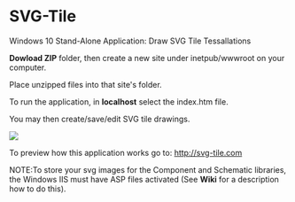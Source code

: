 # SVG-Tile
Windows 10 Stand-Alone Application: Draw SVG Tile Tessallations

**Dowload ZIP** folder, then create a new site under inetpub/wwwroot on your computer.

Place unzipped files into that site's folder.

To run the application, in **localhost** select the index.htm file. 

You may then create/save/edit SVG tile drawings.

![](http://svg-tile.com/Images/intro.png)

To preview how this application works go to: http://svg-tile.com

NOTE:To store your svg images for the Component and Schematic libraries, the Windows IIS must have 
ASP files activated (See **Wiki** for a description how to do this).
